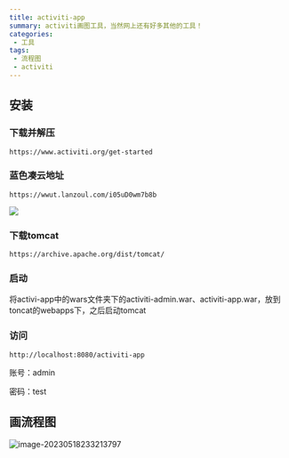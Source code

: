 ```yaml
---
title: activiti-app
summary: activiti画图工具，当然网上还有好多其他的工具！
categories:
 - 工具
tags:
 - 流程图
 - activiti
---
```


## 安装

### 下载并解压

```http
https://www.activiti.org/get-started
```

### 蓝色凑云地址

```http
https://wwut.lanzoul.com/i05uD0wm7b8b
```

![](https://img.myfox.fun/img/20230518230905.png)

### 下载tomcat

```http
https://archive.apache.org/dist/tomcat/
```

### 启动

将activi-app中的wars文件夹下的activiti-admin.war、activiti-app.war，放到toncat的webapps下，之后启动tomcat

### 访问

```http
http://localhost:8080/activiti-app
```

账号：admin

密码：test



## 画流程图

![image-20230518233213797](https://img.myfox.fun/img/20230518233215.png)

